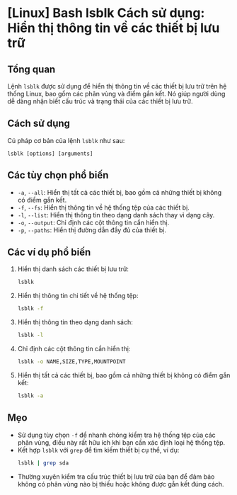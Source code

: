 # [Linux] Bash lsblk Cách sử dụng: Hiển thị thông tin về các thiết bị lưu trữ

## Tổng quan
Lệnh `lsblk` được sử dụng để hiển thị thông tin về các thiết bị lưu trữ trên hệ thống Linux, bao gồm các phân vùng và điểm gắn kết. Nó giúp người dùng dễ dàng nhận biết cấu trúc và trạng thái của các thiết bị lưu trữ.

## Cách sử dụng
Cú pháp cơ bản của lệnh `lsblk` như sau:
```
lsblk [options] [arguments]
```

## Các tùy chọn phổ biến
- `-a`, `--all`: Hiển thị tất cả các thiết bị, bao gồm cả những thiết bị không có điểm gắn kết.
- `-f`, `--fs`: Hiển thị thông tin về hệ thống tệp của các thiết bị.
- `-l`, `--list`: Hiển thị thông tin theo dạng danh sách thay vì dạng cây.
- `-o`, `--output`: Chỉ định các cột thông tin cần hiển thị.
- `-p`, `--paths`: Hiển thị đường dẫn đầy đủ của thiết bị.

## Các ví dụ phổ biến
1. Hiển thị danh sách các thiết bị lưu trữ:
   ```bash
   lsblk
   ```

2. Hiển thị thông tin chi tiết về hệ thống tệp:
   ```bash
   lsblk -f
   ```

3. Hiển thị thông tin theo dạng danh sách:
   ```bash
   lsblk -l
   ```

4. Chỉ định các cột thông tin cần hiển thị:
   ```bash
   lsblk -o NAME,SIZE,TYPE,MOUNTPOINT
   ```

5. Hiển thị tất cả các thiết bị, bao gồm cả những thiết bị không có điểm gắn kết:
   ```bash
   lsblk -a
   ```

## Mẹo
- Sử dụng tùy chọn `-f` để nhanh chóng kiểm tra hệ thống tệp của các phân vùng, điều này rất hữu ích khi bạn cần xác định loại hệ thống tệp.
- Kết hợp `lsblk` với `grep` để tìm kiếm thiết bị cụ thể, ví dụ:
  ```bash
  lsblk | grep sda
  ```
- Thường xuyên kiểm tra cấu trúc thiết bị lưu trữ của bạn để đảm bảo không có phân vùng nào bị thiếu hoặc không được gắn kết đúng cách.